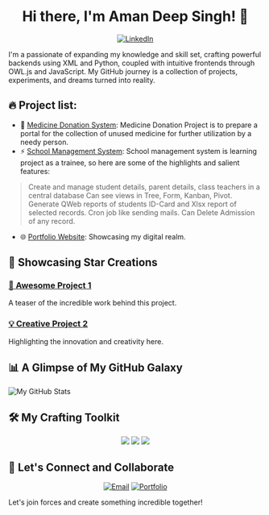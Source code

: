 <!-- Add a vibrant header -->
<h1 align="center">Hi there, I'm Aman Deep Singh! 👋</h1>

<p align="center">
  <a href="https://www.linkedin.com/in/amandeep2109/"><img alt="LinkedIn" src="https://img.shields.io/badge/-Connect-blue?style=flat-square&logo=linkedin"></a>
</p>

<!-- Introduce yourself -->
I'm a passionate of expanding my knowledge and skill set, crafting powerful backends using XML and Python, coupled with intuitive frontends through OWL.js and JavaScript. My GitHub journey is a collection of projects, experiments, and dreams turned into reality.

## 🔥 Project list:

- 🚀 [Medicine Donation System](https://amandeep8298.github.io/Medicine-Donation-System/): Medicine Donation Project is to prepare a portal for the collection of unused medicine for further utilization by a needy person.
- ⚡️ [School Management System](link): School management system is learning project as a trainee, so here are some of the highlights and salient features:
> Create and manage student details, parent details, class teachers in a central database
> Can see views in Tree, Form, Kanban, Pivot.
> Generate QWeb reports of students ID-Card and Xlsx report of selected records. 
> Cron job like sending mails.
> Can Delete Admission of any record.
- 🌐 [Portfolio Website](link): Showcasing my digital realm.

## 🌟 Showcasing Star Creations

### [🎉 Awesome Project 1](link)

A teaser of the incredible work behind this project.

### [💡 Creative Project 2](link)

Highlighting the innovation and creativity here.

## 📊 A Glimpse of My GitHub Galaxy

![My GitHub Stats](https://github-readme-stats.vercel.app/api?username=amandeep8297&show_icons=true&theme=radical)

## 🛠️ My Crafting Toolkit

<p align="center">
  <img src="https://img.shields.io/badge/-Python-3776AB?style=flat-square&logo=python&logoColor=white">
  <img src="https://img.shields.io/badge/-JavaScript-F7DF1E?style=flat-square&logo=javascript&logoColor=white">
  <img src="https://img.shields.io/badge/-React-61DAFB?style=flat-square&logo=react&logoColor=white">
  <!-- Add more badges for your tech stack -->
</p>

## 💌 Let's Connect and Collaborate

<p align="center">
  <a href="mailto:amandeep.singh@brainvire.com"><img alt="Email" src="https://img.shields.io/badge/-Email-c14438?style=flat-square&logo=gmail&logoColor=white"></a>
  <a href="https://yourwebsite.com"><img alt="Portfolio" src="https://img.shields.io/badge/-Portfolio-0A66C2?style=flat-square&logo=dev.to&logoColor=white"></a>
</p>

Let's join forces and create something incredible together!

<!-- Optional: Add more personal touches, animations, or creativity -->
